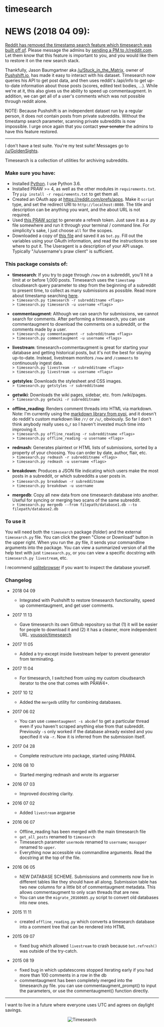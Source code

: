 timesearch
==========

# NEWS (2018 04 09):

[Reddit has removed the timestamp search feature which timesearch was built off of](https://www.reddit.com/r/changelog/comments/7tus5f/update_to_search_api/dtfcdn0/). Please message the admins by [sending a PM to /r/reddit.com](https://www.reddit.com/message/compose?to=%2Fr%2Freddit.com&subject=Timestamp+search). Let them know that this feature is important to you, and you would like them to restore it on the new search stack.

Thankfully, Jason Baumgartner aka [/u/Stuck_in_the_Matrix](https://reddit.com/u/Stuck_in_the_Matrix/overview), owner of [Pushshift.io](https://github.com/pushshift/api), has made it easy to interact with his dataset. Timesearch now queries his API to get post data, and then uses reddit's /api/info to get up-to-date information about those posts (scores, edited text bodies, ...). While we're at it, this also gives us the ability to speed up commentaugment. In addition, we can get all of a user's comments which was not possible through reddit alone.

NOTE: Because Pushshift is an independent dataset run by a regular person, it does not contain posts from private subreddits. Without the timestamp search parameter, scanning private subreddits is now impossible. I urge once again that you contact ~~your senator~~ the admins to have this feature restored.

---

I don't have a test suite. You're my test suite! Messages go to [/u/GoldenSights](https://reddit.com/u/GoldenSights).

Timesearch is a collection of utilities for archiving subreddits.

### Make sure you have:
- Installed [Python](https://www.python.org/download). I use Python 3.6.
- Installed PRAW >= 4, as well as the other modules in `requirements.txt`. Try `pip install -r requirements.txt` to get them all.
- Created an OAuth app at https://reddit.com/prefs/apps. Make it `script` type, and set the redirect URI to `http://localhost:8080`. The title and description can be anything you want, and the about URL is not required.
- Used [this PRAW script](https://praw.readthedocs.io/en/latest/tutorials/refresh_token.html) to generate a refresh token. Just save it as a .py file somewhere and run it through your terminal / command line. For simplicity's sake, I just choose `all` for the scopes.
- Downloaded a copy of [this file](https://github.com/voussoir/reddit/blob/master/bot4.py) and saved it as `bot.py`. Fill out the variables using your OAuth information, and read the instructions to see where to put it. The Useragent is a description of your API usage. Typically "/u/username's praw client" is sufficient.

### This package consists of:

- **timesearch**: If you try to page through `/new` on a subreddit, you'll hit a limit at or before 1,000 posts. Timesearch uses the `timestamp` cloudsearch query parameter to step from the beginning of a subreddit to present time, to collect as many submissions as possible. Read more about timestamp searching [here](https://www.reddit.com/r/reddittips/comments/2ix73n/use_cloudsearch_to_search_for_posts_on_reddit/).  
    `> timesearch.py timesearch -r subredditname <flags>`  
    `> timesearch.py timesearch -u username <flags>`

- **commentaugment**: Although we can search for submissions, we cannot search for comments. After performing a timesearch, you can use commentaugment to download the comments on a subreddit, or the comments made by a user.  
    `> timesearch.py commentaugment -r subredditname <flags>`  
    `> timesearch.py commentaugment -u username <flags>`

- **livestream**: timesearch+commentaugment is great for starting your database and getting historical posts, but it's not the best for staying up-to-date. Instead, livestream monitors `/new` and `/comments` to continuously ingest data.  
    `> timesearch.py livestream -r subredditname <flags>`  
    `> timesearch.py livestream -u username <flags>`

- **getstyles**: Downloads the stylesheet and CSS images.  
    `> timesearch.py getstyles -r subredditname`

- **getwiki**: Downloads the wiki pages, sidebar, etc. from /wiki/pages.  
    `> timesearch.py getwiki -r subredditname`

- **offline_reading**: Renders comment threads into HTML via markdown.  
    Note: I'm currently using the [markdown library from pypi](https://pypi.python.org/pypi/Markdown), and it doesn't do reddit's custom markdown like `/r/` or `/u/`, obviously. So far I don't think anybody really uses o_r so I haven't invested much time into improving it.  
    `> timesearch.py offline_reading -r subredditname <flags>`  
    `> timesearch.py offline_reading -u username <flags>`

- **redmash**: Generates plaintext or HTML lists of submissions, sorted by a property of your choosing. You can order by date, author, flair, etc.  
    `> timesearch.py redmash -r subredditname <flags>`  
    `> timesearch.py redmash -u username <flags>`

- **breakdown**: Produces a JSON file indicating which users make the most posts in a subreddit, or which subreddits a user posts in.  
    `> timesearch.py breakdown -r subredditname` <flags>  
    `> timesearch.py breakdown -u username` <flags>

- **mergedb**: Copy all new data from one timesearch database into another. Useful for syncing or merging two scans of the same subreddit.  
    `> timesearch.py mergedb --from filepath/database1.db --to filepath/database2.db`

### To use it

You will need both the `timesearch` package (folder) and the external `timesearch.py` file. You can click the green "Clone or Download" button in the upper right. When you run the .py file, it sends your commandline arguments into the package. You can view a summarized version of all the help text with just `timesearch.py`, or you can view a specific docstring with `timesearch.py livestream`, etc.

I recommend [sqlitebrowser](https://github.com/sqlitebrowser/sqlitebrowser/releases) if you want to inspect the database yourself.

### Changelog
- 2018 04 09
    - Integrated with Pushshift to restore timesearch functionality, speed up commentaugment, and get user comments.

- 2017 11 13
    - Gave timesearch its own Github repository so that (1) it will be easier for people to download it and (2) it has a cleaner, more independent URL. [voussoir/timesearch](https://github.com/voussoir/timesearch)

- 2017 11 05
    - Added a try-except inside livestream helper to prevent generator from terminating.

- 2017 11 04
    - For timesearch, I switched from using my custom cloudsearch iterator to the one that comes with PRAW4+.

- 2017 10 12
    - Added the `mergedb` utility for combining databases.

- 2017 06 02
    - You can use `commentaugment -s abcdef` to get a particular thread even if you haven't scraped anything else from that subreddit. Previously `-s` only worked if the database already existed and you specified it via `-r`. Now it is inferred from the submission itself.

- 2017 04 28
    - Complete restructure into package, started using PRAW4.

- 2016 08 10
    - Started merging redmash and wrote its argparser

- 2016 07 03
    - Improved docstring clarity.

- 2016 07 02
    - Added `livestream` argparse

- 2016 06 07
    - Offline_reading has been merged with the main timesearch file
    - `get_all_posts` renamed to `timesearch`
    - Timesearch parameter `usermode` renamed to `username`; `maxupper` renamed to `upper`.
    - Everything now accessible via commandline arguments. Read the docstring at the top of the file.

- 2016 06 05
    - NEW DATABASE SCHEME. Submissions and comments now live in different tables like they should have all along. Submission table has two new columns for a little bit of commentaugment metadata. This allows commentaugment to only scan threads that are new.
    - You can use the `migrate_20160605.py` script to convert old databases into new ones.

- 2015 11 11
    - created `offline_reading.py` which converts a timesearch database into a comment tree that can be rendered into HTML

- 2015 09 07
    - fixed bug which allowed `livestream` to crash because `bot.refresh()` was outside of the try-catch.

- 2015 08 19
    - fixed bug in which updatescores stopped iterating early if you had more than 100 comments in a row in the db
    - commentaugment has been completely merged into the timesearch.py file. you can use commentaugment_prompt() to input the parameters, or use the commentaugment() function directly.


____


I want to live in a future where everyone uses UTC and agrees on daylight savings.

<p align="center">
    <img src="https://github.com/voussoir/reddit/blob/master/.GitImages/timesearch_logo_256.png?raw=true" alt="Timesearch"/>
</p>
